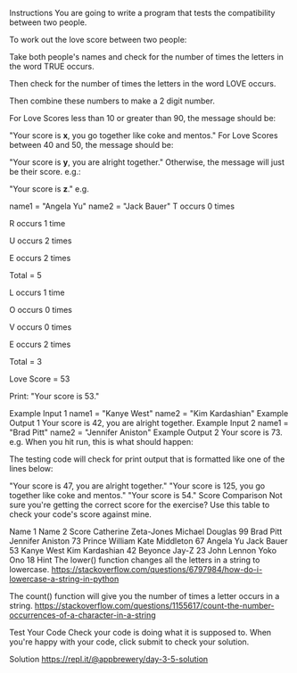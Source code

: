 Instructions
You are going to write a program that tests the compatibility between two people.

To work out the love score between two people:

Take both people's names and check for the number of times the letters in the word TRUE occurs. 

Then check for the number of times the letters in the word LOVE occurs. 

Then combine these numbers to make a 2 digit number.

For Love Scores less than 10 or greater than 90, the message should be:

"Your score is **x**, you go together like coke and mentos."
For Love Scores between 40 and 50, the message should be:

"Your score is **y**, you are alright together."
Otherwise, the message will just be their score. e.g.:

"Your score is **z**."
e.g.

name1 = "Angela Yu"
name2 = "Jack Bauer"
T occurs 0 times

R occurs 1 time

U occurs 2 times

E occurs 2 times

Total = 5

L occurs 1 time

O occurs 0 times

V occurs 0 times

E occurs 2 times

Total = 3

Love Score = 53

Print: "Your score is 53."

Example Input 1
name1 = "Kanye West"
name2 = "Kim Kardashian"
Example Output 1
Your score is 42, you are alright together.
Example Input 2
name1 = "Brad Pitt"
name2 = "Jennifer Aniston"
Example Output 2
Your score is 73.
e.g. When you hit run, this is what should happen:



The testing code will check for print output that is formatted like one of the lines below:

"Your score is 47, you are alright together."
"Your score is 125, you go together like coke and mentos."
"Your score is 54."
Score Comparison
Not sure you're getting the correct score for the exercise? Use this table to check your code's score against mine.

Name 1	Name 2	Score
Catherine Zeta-Jones     	Michael Douglas    	99
Brad Pitt	Jennifer Aniston	73
Prince William	Kate Middleton	67
Angela Yu	Jack Bauer	53
Kanye West	Kim Kardashian	42
Beyonce	Jay-Z	23
John Lennon	Yoko Ono	18
Hint
The lower() function changes all the letters in a string to lowercase.
https://stackoverflow.com/questions/6797984/how-do-i-lowercase-a-string-in-python

The count() function will give you the number of times a letter occurs in a string.
https://stackoverflow.com/questions/1155617/count-the-number-occurrences-of-a-character-in-a-string

Test Your Code
Check your code is doing what it is supposed to. When you're happy with your code, click submit to check your solution.

Solution
https://repl.it/@appbrewery/day-3-5-solution